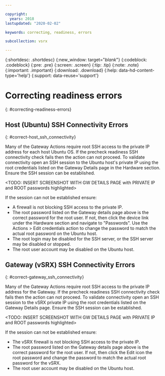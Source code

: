 ```yaml
---

copyright:
  years: 2018
lastupdated: "2020-02-02"

keywords: correcting, readiness, errors

subcollection: vsrx

---
```


{:shortdesc: .shortdesc}
{:new_window: target="_blank_"}
{:codeblock: .codeblock}
{:pre: .pre}
{:screen: .screen}
{:tip: .tip}
{:note: .note}
{:important: .important}
{:download: .download}
{:help: data-hd-content-type='help'}
{:support: data-reuse='support'}

# Correcting readiness errors
{: #correcting-readiness-errors}

## Host (Ubuntu) SSH Connectivity Errors
{: #correct-host_ssh_connectivity}

Many of the Gateway Actions require root SSH access to the private IP address for each host Ubuntu OS. If the precheck readiness SSH connectivity check fails then the action can not proceed. To validate connectivity open an SSH session to the Ubuntu host's private IP using the root credentials listed on the Gateway Details page in the Hardware section. Ensure the SSH session can be established.

<TODO: INSERT SCREENSHOT WITH GW DETAILS PAGE with PRIVATE IP and ROOT passwords highlighted>
  

If the session can not be established ensure:

- A firewall is not blocking SSH access to the private IP.
- The root password listed on the Gateway details page above is the correct password for the root user. If not, then click the device link under the Hardware section and navigate to "Passwords". Use the Actions > Edit credentials action to change the password to match the actual root password on the Ubuntu host.
- The root login may be disabled for the SSH server, or the SSH server may be disabled or stopped.
- The root user account may be disabled on the Ubuntu host.

## Gateway (vSRX) SSH Connectivity Errors
{: #correct-gateway_ssh_connectivity}

Many of the Gateway Actions require root SSH access to the private IP address for the Gateway. If the precheck readiness SSH connectivity check fails then the action can not proceed. To validate connectivity open an SSH session to the vSRX private IP using the root credentials listed on the Gateway Details page. Ensure the SSH session can be established.

<TODO: INSERT SCREENSHOT WITH GW DETAILS PAGE with PRIVATE IP and ROOT passwords highlighted>
  

If the session can not be established ensure:

- The vSRX firewall is not blocking SSH access to the private IP.
- The root password listed on the Gateway details page above is the correct password for the root user. If not, then click the Edit icon the root password and change the password to match the actual root password for the vSRX.
- The root user account may be disabled on the Ubuntu host.




